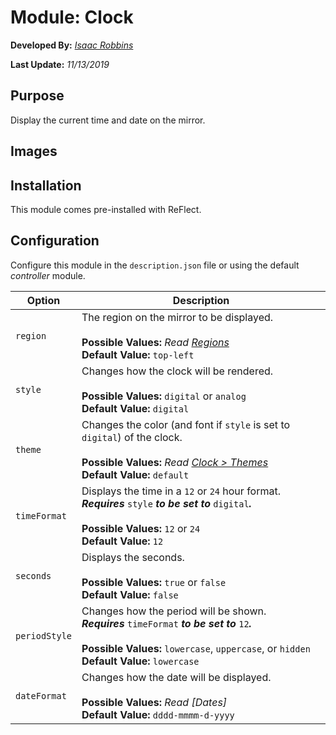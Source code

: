 # Module: Clock

**Developed By:** *[Isaac Robbins](https://github.com/MeAwesome)*

**Last Update:** *11/13/2019*

## Purpose

Display the current time and date on the mirror.

## Images



## Installation

This module comes pre-installed with ReFlect.

## Configuration

Configure this module in the `description.json` file or using the default *controller* module.

| Option        | Description
| ------------- | -----------
| `region`      | The region on the mirror to be displayed. <br><br> **Possible Values:** *Read [Regions](https://github.com/MeAwesome/ReFlect/wiki/Regions#valid-regions)* <br> **Default Value:** `top-left`
| `style`       | Changes how the clock will be rendered. <br><br> **Possible Values:** `digital` or `analog` <br> **Default Value:** `digital`
| `theme`       | Changes the color (and font if `style` is set to `digital`) of the clock. <br><br> **Possible Values:** *Read [Clock > Themes](https://github.com/MeAwesome/ReFlect/tree/master/modules/default/clock/themes)* <br> **Default Value:** `default`
| `timeFormat`  | Displays the time in a `12` or `24` hour format. <br> ***Requires*** `style` ***to be set to*** `digital`***.*** <br><br> **Possible Values:** `12` or `24` <br> **Default Value:** `12`
| `seconds`     | Displays the seconds. <br><br> **Possible Values:** `true` or `false` <br> **Default Value:** `false`
| `periodStyle` | Changes how the period will be shown. <br> ***Requires*** `timeFormat` ***to be set to*** `12`***.*** <br><br> **Possible Values:** `lowercase`, `uppercase`, or `hidden` <br> **Default Value:** `lowercase`
| `dateFormat`  | Changes how the date will be displayed. <br><br> **Possible Values:** *Read [Dates]* <br> **Default Value:** `dddd-mmmm-d-yyyy`

##
